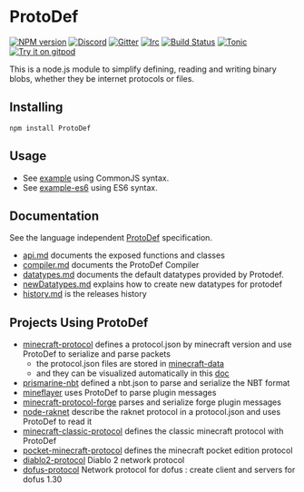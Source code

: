 # ProtoDef
[![NPM version](https://img.shields.io/npm/v/protodef.svg)](http://npmjs.com/package/protodef)
[![Discord](https://img.shields.io/badge/chat-on%20discord-brightgreen.svg)](https://discord.gg/GsEFRM8)
[![Gitter](https://img.shields.io/badge/chat-on%20gitter-brightgreen.svg)](https://gitter.im/PrismarineJS/general)
[![Irc](https://img.shields.io/badge/chat-on%20irc-brightgreen.svg)](https://irc.gitter.im/)
[![Build Status](https://github.com/ProtoDef-io/node-protodef/workflows/CI/badge.svg)](https://github.com/ProtoDef-io/node-protodef/actions?query=workflow%3A%22CI%22)
[![Tonic](https://img.shields.io/badge/tonic-try%20it-blue.svg)](https://tonicdev.com/npm/protodef)
[![Try it on gitpod](https://img.shields.io/badge/try-on%20gitpod-brightgreen.svg)](https://gitpod.io/#https://github.com/ProtoDef-io/node-protodef)

This is a node.js module to simplify defining, reading and writing binary blobs,
whether they be internet protocols or files.

## Installing

```
npm install ProtoDef
```


## Usage

* See [example](example.js) using CommonJS syntax.
* See [example-es6](example.mjs) using ES6 syntax.

## Documentation

See the language independent [ProtoDef](https://github.com/ProtoDef-io/ProtoDef) specification.

* [api.md](doc/api.md) documents the exposed functions and classes
* [compiler.md](doc/compiler.md) documents the ProtoDef Compiler
* [datatypes.md](https://github.com/ProtoDef-io/ProtoDef/blob/master/doc/datatypes.md) documents the default datatypes provided by Protodef.
* [newDatatypes.md](doc/newDatatypes.md) explains how to create new datatypes for protodef
* [history.md](doc/history.md) is the releases history

## Projects Using ProtoDef

* [minecraft-protocol](https://github.com/PrismarineJS/node-minecraft-protocol) defines a protocol.json by minecraft version and use ProtoDef to serialize and parse packets
  * the protocol.json files are stored in [minecraft-data](https://github.com/PrismarineJS/minecraft-data/blob/master/data/pc/1.8/protocol.json)
  * and they can be visualized automatically in this [doc](http://prismarinejs.github.io/minecraft-data/?d=protocol)
* [prismarine-nbt](https://github.com/PrismarineJS/prismarine-nbt) defined a nbt.json to parse and serialize the NBT format
* [mineflayer](https://github.com/PrismarineJS/mineflayer/blob/master/lib/plugins/command_block.js) uses ProtoDef to parse plugin messages
* [minecraft-protocol-forge](https://github.com/PrismarineJS/node-minecraft-protocol-forge) parses and serialize forge plugin messages
* [node-raknet](https://github.com/mhsjlw/node-raknet) describe the raknet protocol in a protocol.json and uses ProtoDef to read it
* [minecraft-classic-protocol](https://github.com/mhsjlw/minecraft-classic-protocol) defines the classic minecraft protocol with ProtoDef
* [pocket-minecraft-protocol](https://github.com/mhsjlw/pocket-minecraft-protocol) defines the minecraft pocket edition protocol
* [diablo2-protocol](https://github.com/MephisTools/diablo2-protocol) Diablo 2 network protocol
* [dofus-protocol](https://github.com/AstrubTools/dofus-protocol) Network protocol for dofus : create client and servers for dofus 1.30


